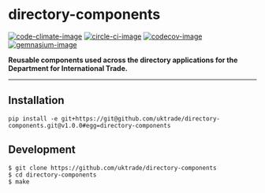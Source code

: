 # directory-components

[![code-climate-image]][code-climate]
[![circle-ci-image]][circle-ci]
[![codecov-image]][codecov]
[![gemnasium-image]][gemnasium]

**Reusable components used across the directory applications for the Department for International Trade.**

---

## Installation

```shell
pip install -e git+https://git@github.com/uktrade/directory-components.git@v1.0.0#egg=directory-components
```

## Development

    $ git clone https://github.com/uktrade/directory-components
    $ cd directory-components
    $ make


[code-climate-image]: https://codeclimate.com/github/uktrade/directory-components/badges/issue_count.svg
[code-climate]: https://codeclimate.com/github/uktrade/directory-components

[circle-ci-image]: https://circleci.com/gh/uktrade/directory-components/tree/master.svg?style=svg
[circle-ci]: https://circleci.com/gh/uktrade/directory-components/tree/master

[codecov-image]: https://codecov.io/gh/uktrade/directory-components/branch/master/graph/badge.svg
[codecov]: https://codecov.io/gh/uktrade/directory-components

[gemnasium-image]: https://gemnasium.com/badges/github.com/uktrade/directory-components.svg
[gemnasium]: https://gemnasium.com/github.com/uktrade/directory-components

